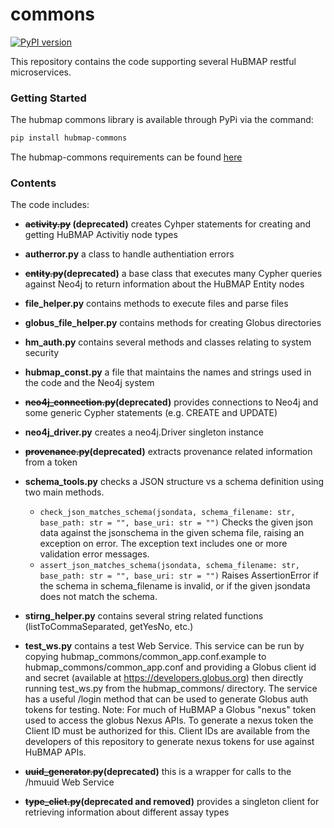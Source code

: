 # commons

[![PyPI version](https://badge.fury.io/py/hubmap-commons.svg)](https://badge.fury.io/py/hubmap-commons)

This repository contains the code supporting several HuBMAP restful microservices.

### Getting Started

The hubmap commons library is available through PyPi via the command:

```bash
pip install hubmap-commons
```

The hubmap-commons requirements can be found [here](requirements.txt)



### Contents

The code includes:

* **~~activity.py~~ (deprecated)** creates Cyhper statements for creating and getting HuBMAP Activitiy node types

* **autherror.py** a class to handle authentiation errors

* **~~entity.py~~(deprecated)** a base class that executes many Cypher queries against Neo4j to return information about the HuBMAP Entity nodes

* **file_helper.py** contains methods to execute files and parse files

* **globus_file_helper.py** contains methods for creating Globus directories

* **hm_auth.py** contains several methods and classes relating to system security

* **hubmap_const.py** a file that maintains the names and strings used in the code and the Neo4j system

* **~~neo4j_connection.py~~(deprecated)** provides connections to Neo4j and some generic Cypher statements (e.g. CREATE and UPDATE)

* **neo4j_driver.py** creates a neo4j.Driver singleton instance

* **~~provenance.py~~(deprecated)** extracts provenance related information from a token

* **schema_tools.py** checks a JSON structure vs a schema definition using two main methods. 

    - `check_json_matches_schema(jsondata, schema_filename: str, base_path: str = "", base_uri: str = "")`
    Checks the given json data against the jsonschema in the given schema file, raising an exception on error. The exception text includes one or more validation error messages.
    - `assert_json_matches_schema(jsondata, schema_filename: str, base_path: str = "", base_uri: str = "")` 
    Raises AssertionError if the schema in schema_filename is invalid, or if the given jsondata does not match the schema.
    
* **stirng_helper.py** contains several string related functions (listToCommaSeparated, getYesNo, etc.)

* **test_ws.py** contains a test Web Service.  This service can be run by copying hubmap_commons/common_app.conf.example to hubmap_commons/common_app.conf and providing a Globus client id and secret (available at https://developers.globus.org) then directly running test_ws.py from the hubmap_commons/ directory.  The service has a useful /login method that can be used to generate Globus auth tokens for testing.  Note: For much of HuBMAP a Globus "nexus" token used to access the globus Nexus APIs.  To generate a nexus token the Client ID must be authorized for this.  Client IDs are available from the developers of this repository to generate nexus tokens for use against HuBMAP APIs.

* **~~uuid_generator.py~~(deprecated)** this is a wrapper for calls to the /hmuuid Web Service

* **~~type_cliet.py~~(deprecated and removed)** provides a singleton client for retrieving information about different assay types
